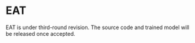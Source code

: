 # EAT

EAT is under third-round revision. The source code and trained model will be released once accepted.
